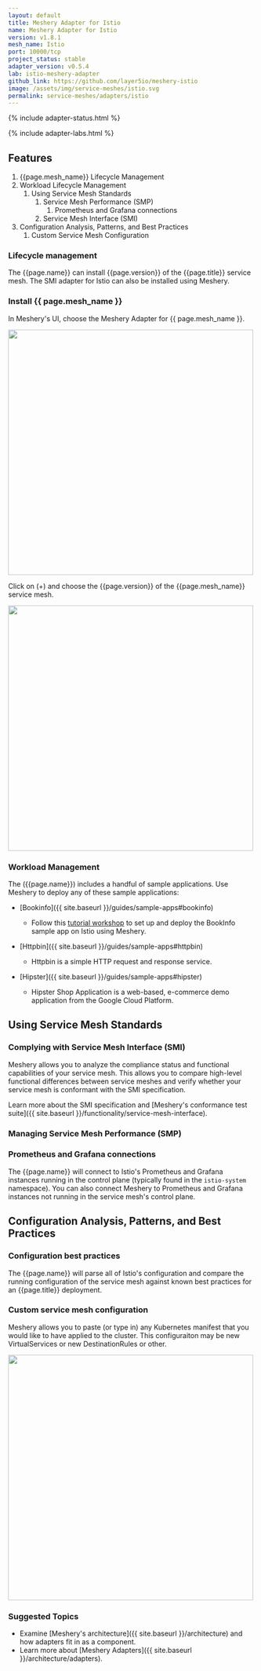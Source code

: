 ```yaml
---
layout: default
title: Meshery Adapter for Istio
name: Meshery Adapter for Istio
version: v1.8.1
mesh_name: Istio
port: 10000/tcp
project_status: stable
adapter_version: v0.5.4
lab: istio-meshery-adapter
github_link: https://github.com/layer5io/meshery-istio
image: /assets/img/service-meshes/istio.svg
permalink: service-meshes/adapters/istio
---
```


{% include adapter-status.html %}

{% include adapter-labs.html %}

## Features

1. {{page.mesh_name}} Lifecycle Management
1. Workload Lifecycle Management
   1. Using Service Mesh Standards
      1. Service Mesh Performance (SMP)
         1. Prometheus and Grafana connections
      1. Service Mesh Interface (SMI)
1. Configuration Analysis, Patterns, and Best Practices
   1. Custom Service Mesh Configuration

### Lifecycle management

The {{page.name}} can install {{page.version}} of the {{page.title}} service mesh. The SMI adapter for Istio can also be installed using Meshery.

### Install {{ page.mesh_name }}

In Meshery's UI, choose the Meshery Adapter for {{ page.mesh_name }}.

<a href="{{ site.baseurl }}/assets/img/adapters/istio/istio-adapter.png">
  <img style="width:500px;" src="{{ site.baseurl }}/assets/img/adapters/istio/istio-adapter.png" />
</a>

Click on (+) and choose the {{page.version}} of the {{page.mesh_name}} service mesh.

<a href="{{ site.baseurl }}/assets/img/adapters/istio/istio-install.png">
  <img style="width:500px;" src="{{ site.baseurl }}/assets/img/adapters/istio/istio-install.png" />
</a>


### Workload Management

The ({{page.name}}) includes a handful of sample applications. Use Meshery to deploy any of these sample applications:

- [Bookinfo]({{ site.baseurl }}/guides/sample-apps#bookinfo)
   - Follow this [tutorial workshop](https://github.com/layer5io/istio-service-mesh-workshop/blob/master/lab-2/README.md) to set up and deploy the BookInfo sample app on Istio using Meshery.

- [Httpbin]({{ site.baseurl }}/guides/sample-apps#httpbin)
    - Httpbin is a simple HTTP request and response service.

- [Hipster]({{ site.baseurl }}/guides/sample-apps#hipster)
    - Hipster Shop Application is a web-based, e-commerce demo application from the Google Cloud Platform.

## Using Service Mesh Standards

### Complying with Service Mesh Interface (SMI)

Meshery allows you to analyze the compliance status and functional capabilities of your service mesh. This allows you to compare high-level functional differences between service meshes and verify whether your service mesh is conformant with the SMI specification.

Learn more about the SMI specification and [Meshery's conformance test suite]({{ site.baseurl }}/functionality/service-mesh-interface).

### Managing Service Mesh Performance (SMP)

### Prometheus and Grafana connections

The {{page.name}} will connect to Istio's Prometheus and Grafana instances running in the control plane (typically found in the `istio-system` namespace). You can also connect Meshery to Prometheus and Grafana instances not running in the service mesh's control plane.
## Configuration Analysis, Patterns, and Best Practices

### Configuration best practices

The {{page.name}} will parse all of Istio's configuration and compare the running configuration of the service mesh against known best practices for an {{page.title}} deployment.

### Custom service mesh configuration

Meshery allows you to paste (or type in) any Kubernetes manifest that you would like to have applied to the cluster. This configuraiton may be new VirtualServices or new DestinationRules or other.

<a href="#istio-custom">
  <img style="width:500px;" src="istio-adapter-custom-configuration.png" />
</a>
<a href="#" class="lightbox" id="istio-custom">
  <span style="background-image: url('istio-adapter-custom-configuration.png')"></span>
</a>

### Suggested Topics

- Examine [Meshery's architecture]({{ site.baseurl }}/architecture) and how adapters fit in as a component.
- Learn more about [Meshery Adapters]({{ site.baseurl }}/architecture/adapters).
